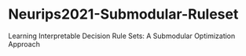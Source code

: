 # Neurips2021-Submodular-Ruleset
Learning Interpretable Decision Rule Sets: A Submodular Optimization Approach
